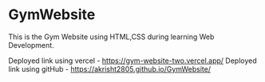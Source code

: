 # GymWebsite
This is the Gym Website using HTML,CSS during learning Web Development.


Deployed link using vercel - https://gym-website-two.vercel.app/
Deployed link using gitHub - https://akrisht2805.github.io/GymWebsite/
